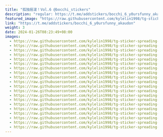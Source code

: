 ```yaml
---
title: "孤独摇滚！Vol.6 @bocchi_stickers"
description: "regular: https://t.me/addstickers/bocchi_6_y0ursfunny_akaudon"
featured_image: "https://raw.githubusercontent.com/kylelin1998/tg-sticker-spreading-worldwide-images/main/img/18d97083-01ca-4f5b-8ad5-b3bb9a7eaac1.jpg"
link: "https://t.me/addstickers/bocchi_6_y0ursfunny_akaudon"
weight: 3
date: 2024-01-26T08:23:49+08:00
images:
  - https://raw.githubusercontent.com/kylelin1998/tg-sticker-spreading-worldwide-images/main/img/18d97083-01ca-4f5b-8ad5-b3bb9a7eaac1.jpg
  - https://raw.githubusercontent.com/kylelin1998/tg-sticker-spreading-worldwide-images/main/img/a8f28cb1-ab00-47b6-93b3-02bdabfcbc27.jpg
  - https://raw.githubusercontent.com/kylelin1998/tg-sticker-spreading-worldwide-images/main/img/ac2b4d90-a3bb-417c-a582-e6fce6700c74.jpg
  - https://raw.githubusercontent.com/kylelin1998/tg-sticker-spreading-worldwide-images/main/img/0b49f14e-9b41-4926-81e6-e1a2300d42a4.jpg
  - https://raw.githubusercontent.com/kylelin1998/tg-sticker-spreading-worldwide-images/main/img/c2e05833-7339-4670-82e8-7282ef4bc7c0.jpg
  - https://raw.githubusercontent.com/kylelin1998/tg-sticker-spreading-worldwide-images/main/img/966e9444-610f-435b-9c84-64e417b36bcd.jpg
  - https://raw.githubusercontent.com/kylelin1998/tg-sticker-spreading-worldwide-images/main/img/7f234994-9d94-4a6c-a037-5cc95f5d0eb6.jpg
  - https://raw.githubusercontent.com/kylelin1998/tg-sticker-spreading-worldwide-images/main/img/91c463f1-96ac-4191-ac99-aee064bd5901.jpg
  - https://raw.githubusercontent.com/kylelin1998/tg-sticker-spreading-worldwide-images/main/img/0488daa9-e2b0-4711-b10b-ee2179cd3e29.jpg
  - https://raw.githubusercontent.com/kylelin1998/tg-sticker-spreading-worldwide-images/main/img/254b4b8e-0af6-4aa9-b0d6-121bd9a71a15.jpg
  - https://raw.githubusercontent.com/kylelin1998/tg-sticker-spreading-worldwide-images/main/img/117c9cc3-12d7-428e-9f79-9b8365ad0ac1.jpg
  - https://raw.githubusercontent.com/kylelin1998/tg-sticker-spreading-worldwide-images/main/img/f10292ee-6879-431d-81a5-5bc8f6117f5f.jpg
  - https://raw.githubusercontent.com/kylelin1998/tg-sticker-spreading-worldwide-images/main/img/44450a93-b2ec-4fff-9298-1bdbeeb8fff0.jpg
  - https://raw.githubusercontent.com/kylelin1998/tg-sticker-spreading-worldwide-images/main/img/e0a8a8dc-0a19-42c6-a30e-1b1e8be29a21.jpg
  - https://raw.githubusercontent.com/kylelin1998/tg-sticker-spreading-worldwide-images/main/img/f60e21f5-874a-4502-a60d-d3986e309a76.jpg
  - https://raw.githubusercontent.com/kylelin1998/tg-sticker-spreading-worldwide-images/main/img/3011fad7-6e44-4034-8b20-c2329ad4d43b.jpg
  - https://raw.githubusercontent.com/kylelin1998/tg-sticker-spreading-worldwide-images/main/img/6dcccacc-bd7b-4c7e-959b-aeb1b385c67c.jpg
  - https://raw.githubusercontent.com/kylelin1998/tg-sticker-spreading-worldwide-images/main/img/1ccf0263-41e7-4d76-9953-4fa7e0747205.jpg
  - https://raw.githubusercontent.com/kylelin1998/tg-sticker-spreading-worldwide-images/main/img/d959e11b-6506-4b8d-9946-a2756fbf5e78.jpg
  - https://raw.githubusercontent.com/kylelin1998/tg-sticker-spreading-worldwide-images/main/img/1e995d12-d434-46b0-8b0c-009b44bc1b9f.jpg
---
```

